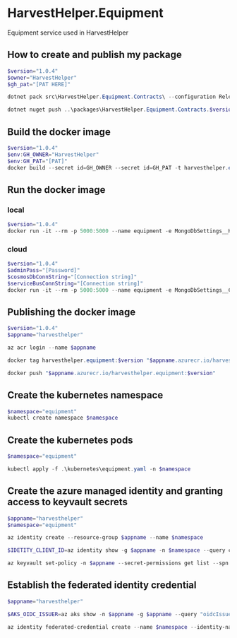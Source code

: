# HarvestHelper.Equipment

Equipment service used in HarvestHelper

## How to create and publish my package
```powershell
$version="1.0.4"
$owner="HarvestHelper" 
$gh_pat="[PAT HERE]"

dotnet pack src\HarvestHelper.Equipment.Contracts\ --configuration Release -p:PackageVersion=$version -p:RepositoryUrl=https://github.com/$owner/HarvestHelper.Equipment -o ..\packages

dotnet nuget push ..\packages\HarvestHelper.Equipment.Contracts.$version.nupkg --api-key $gh_pat --source "github" 
```


## Build the docker image
```powershell
$version="1.0.4"
$env:GH_OWNER="HarvestHelper"
$env:GH_PAT="[PAT]"
docker build --secret id=GH_OWNER --secret id=GH_PAT -t harvesthelper.equipment:$version .
```

## Run the docker image
### local
```powershell
$version="1.0.4"
docker run -it --rm -p 5000:5000 --name equipment -e MongoDbSettings__Host=mongo -e RabbitMQSettings__Host=rabbitmq --network=harvesthelperinfra_default harvesthelper.equipment:$version
```

### cloud
```powershell
$version="1.0.4"
$adminPass="[Password]"
$cosmosDbConnString="[Connection string]"
$serviceBusConnString="[Connection string]"
docker run -it --rm -p 5000:5000 --name equipment -e MongoDbSettings__ConnectionString=$cosmosDbConnString -e ServiceBusSettings__ConnectionString=$serviceBusConnString -e ServiceSettings__MessageBroker="SERVICEBUS" -e IdentitySettings__AdminUserPassword=$adminPass harvesthelper.equipment:$version
```

## Publishing the docker image
```powershell
$version="1.0.4"
$appname="harvesthelper"

az acr login --name $appname

docker tag harvesthelper.equipment:$version "$appname.azurecr.io/harvesthelper.equipment:$version"

docker push "$appname.azurecr.io/harvesthelper.equipment:$version"
```

## Create the kubernetes namespace
```powershell
$namespace="equipment"
kubectl create namespace $namespace
```

## Create the kubernetes pods
```powershell
$namespace="equipment"

kubectl apply -f .\kubernetes\equipment.yaml -n $namespace
```

## Create the azure managed identity and granting access to keyvault secrets
```powershell
$appname="harvesthelper"
$namespace="equipment"

az identity create --resource-group $appname --name $namespace

$IDETITY_CLIENT_ID=az identity show -g $appname -n $namespace --query clientId -otsv

az keyvault set-policy -n $appname --secret-permissions get list --spn $IDETITY_CLIENT_ID
```

## Establish the federated identity credential 
```powershell
$appname="harvesthelper"

$AKS_OIDC_ISSUER=az aks show -n $appname -g $appname --query "oidcIssuerProfile.issuerUrl" -otsv

az identity federated-credential create --name $namespace --identity-name $namespace --resource-group $appname --issuer $AKS_OIDC_ISSUER --subject "system:serviceaccount:${namespace}:${namespace}-serviceaccount"
```